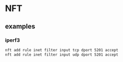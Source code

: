 NFT
===

examples
--------

### iperf3

```sh
nft add rule inet filter input tcp dport 5201 accept
nft add rule inet filter input udp dport 5201 accept
```
